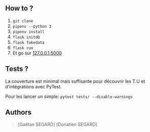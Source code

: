## How to ?

1. `git clone`
2. `pipenv --python 3`
3. `pipenv install`
4. `flask initdb`
5.  `flask fakedata`
6.  `flask run`
7. Et go sur [127.0.0.1:5000](http://127.0.0.1:5000)

## Tests ?

La couverture est minimal mais suffisante pour découvrir les T.U et d'intégrations avec PyTest. 

Pour les lancer un simple: `pytest tests/ --disable-warnings`


## Authors

> [Gaëtan SEGARD]
> [Donatien SEGARD]
